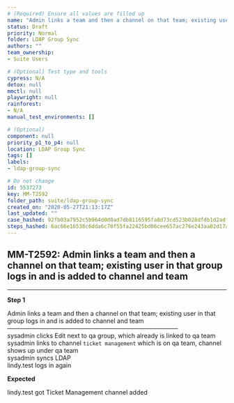 ```yaml
---
# (Required) Ensure all values are filled up
name: "Admin links a team and then a channel on that team; existing user in that group logs in and is added to channel and team"
status: Draft
priority: Normal
folder: LDAP Group Sync
authors: ""
team_ownership: 
- Suite Users

# (Optional) Test type and tools
cypress: N/A
detox: null
mmctl: null
playwright: null
rainforest: 
- N/A
manual_test_environments: []

# (Optional)
component: null
priority_p1_to_p4: null
location: LDAP Group Sync
tags: []
labels: 
- ldap-group-sync

# Do not change
id: 5537273
key: MM-T2592
folder_path: suite/ldap-group-sync
created_on: "2020-05-27T21:13:17Z"
last_updated: ""
case_hashed: 92fb03a7952c5b964d0d0ad7db8116595fa8d73cd523b028dfdb1d2adfc986d7f983851657d219134191192afc7a171c
steps_hashed: 6ac66e16538c6dda6c70f55fa22425bd06cee657ac276e243aa02d17ab308ea2eaeebe39f937a499a0d933737972604b
---
```


## MM-T2592: Admin links a team and then a channel on that team; existing user in that group logs in and is added to channel and team

---

**Step 1**

Admin links a team and then a channel on that team; existing user in that group logs in and is added to channel and team\
————————————————————————————\
sysadmin clicks Edit next to qa group, which already is linked to qa team\
sysadmin links to channel `ticket management` which is on qa team, channel shows up under qa team\
sysadmin syncs LDAP\
lindy.test logs in again

**Expected**

lindy.test got Ticket Management channel added
